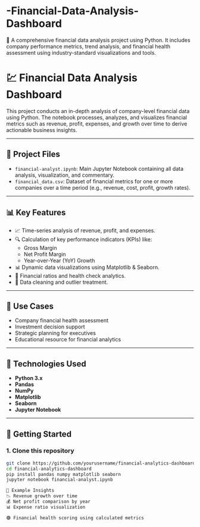 # -Financial-Data-Analysis-Dashboard
💼 A comprehensive financial data analysis project using Python. It includes company performance metrics, trend analysis, and financial health assessment using industry-standard visualizations and tools.
# 💹 Financial Data Analysis Dashboard

This project conducts an in-depth analysis of company-level financial data using Python. The notebook processes, analyzes, and visualizes financial metrics such as revenue, profit, expenses, and growth over time to derive actionable business insights.

---

## 📁 Project Files

- `financial-analyst.ipynb`: Main Jupyter Notebook containing all data analysis, visualization, and commentary.
- `financial_data.csv`: Dataset of financial metrics for one or more companies over a time period (e.g., revenue, cost, profit, growth rates).

---

## 📊 Key Features

- 📈 Time-series analysis of revenue, profit, and expenses.
- 🔍 Calculation of key performance indicators (KPIs) like:
  - Gross Margin
  - Net Profit Margin
  - Year-over-Year (YoY) Growth
- 📊 Dynamic data visualizations using Matplotlib & Seaborn.
- 🧮 Financial ratios and health check analytics.
- 🧼 Data cleaning and outlier treatment.

---

## 🎯 Use Cases

- Company financial health assessment
- Investment decision support
- Strategic planning for executives
- Educational resource for financial analytics

---

## 🧰 Technologies Used

- **Python 3.x**
- **Pandas**
- **NumPy**
- **Matplotlib**
- **Seaborn**
- **Jupyter Notebook**

---

## 🚀 Getting Started

### 1. Clone this repository
```bash
git clone https://github.com/yourusername/financial-analytics-dashboard.git
cd financial-analytics-dashboard
pip install pandas numpy matplotlib seaborn
jupyter notebook financial-analyst.ipynb

📌 Example Insights
📉 Revenue growth over time
💰 Net profit comparison by year
📊 Expense ratio visualization

🟢 Financial health scoring using calculated metrics

